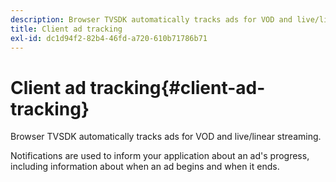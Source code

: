 ```yaml
---
description: Browser TVSDK automatically tracks ads for VOD and live/linear streaming.
title: Client ad tracking
exl-id: dc1d94f2-82b4-46fd-a720-610b71786b71
---
```

# Client ad tracking{#client-ad-tracking}

Browser TVSDK automatically tracks ads for VOD and live/linear streaming.

Notifications are used to inform your application about an ad's progress, including information about when an ad begins and when it ends.
